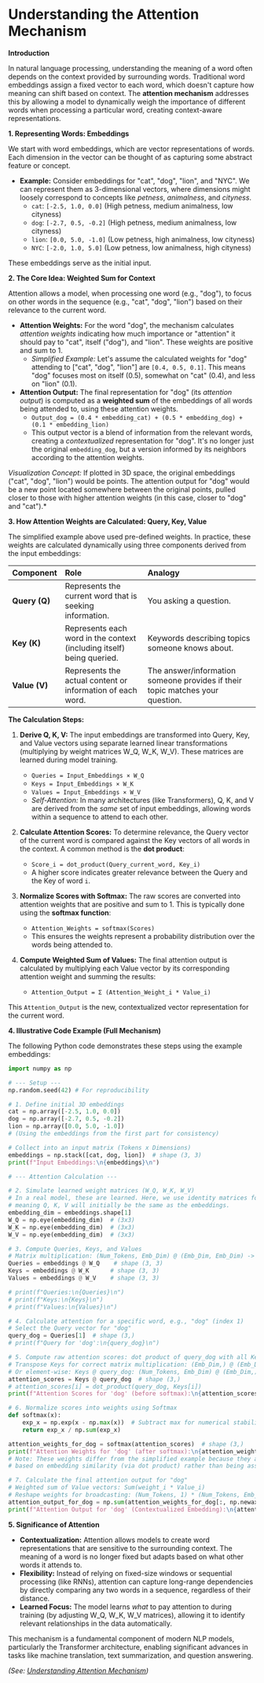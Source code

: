 # Understanding the Attention Mechanism

**Introduction**

In natural language processing, understanding the meaning of a word often depends on the context provided by surrounding words. Traditional word embeddings assign a fixed vector to each word, which doesn't capture how meaning can shift based on context. The **attention mechanism** addresses this by allowing a model to dynamically weigh the importance of different words when processing a particular word, creating context-aware representations.

**1. Representing Words: Embeddings**

We start with word embeddings, which are vector representations of words. Each dimension in the vector can be thought of as capturing some abstract feature or concept.

*   **Example:** Consider embeddings for "cat", "dog", "lion", and "NYC". We can represent them as 3-dimensional vectors, where dimensions might loosely correspond to concepts like *petness*, *animalness*, and *cityness*.
    *   `cat`: `[-2.5, 1.0, 0.0]` (High petness, medium animalness, low cityness)
    *   `dog`: `[-2.7, 0.5, -0.2]` (High petness, medium animalness, low cityness)
    *   `lion`: `[0.0, 5.0, -1.0]` (Low petness, high animalness, low cityness)
    *   `NYC`: `[-2.0, 1.0, 5.0]` (Low petness, low animalness, high cityness)

These embeddings serve as the initial input.

**2. The Core Idea: Weighted Sum for Context**

Attention allows a model, when processing one word (e.g., "dog"), to focus on other words in the sequence (e.g., "cat", "dog", "lion") based on their relevance to the current word.

*   **Attention Weights:** For the word "dog", the mechanism calculates *attention weights* indicating how much importance or "attention" it should pay to "cat", itself ("dog"), and "lion". These weights are positive and sum to 1.
    *   *Simplified Example:* Let's assume the calculated weights for "dog" attending to ["cat", "dog", "lion"] are `[0.4, 0.5, 0.1]`. This means "dog" focuses most on itself (0.5), somewhat on "cat" (0.4), and less on "lion" (0.1).
*   **Attention Output:** The final representation for "dog" (its *attention output*) is computed as a **weighted sum** of the embeddings of all words being attended to, using these attention weights.
    *   `Output_dog = (0.4 * embedding_cat) + (0.5 * embedding_dog) + (0.1 * embedding_lion)`
    *   This output vector is a blend of information from the relevant words, creating a *contextualized* representation for "dog". It's no longer just the original `embedding_dog`, but a version informed by its neighbors according to the attention weights.

*Visualization Concept:* If plotted in 3D space, the original embeddings ("cat", "dog", "lion") would be points. The attention output for "dog" would be a new point located somewhere between the original points, pulled closer to those with higher attention weights (in this case, closer to "dog" and "cat").*

**3. How Attention Weights are Calculated: Query, Key, Value**

The simplified example above used pre-defined weights. In practice, these weights are calculated dynamically using three components derived from the input embeddings:

| Component | Role                                                                  | Analogy                |
| :-------- | :-------------------------------------------------------------------- | :--------------------- |
| **Query (Q)** | Represents the current word that is seeking information.           | You asking a question. |
| **Key (K)**   | Represents each word in the context (including itself) being queried. | Keywords describing topics someone knows about. |
| **Value (V)** | Represents the actual content or information of each word.           | The answer/information someone provides if their topic matches your question. |

**The Calculation Steps:**

1.  **Derive Q, K, V:** The input embeddings are transformed into Query, Key, and Value vectors using separate learned linear transformations (multiplying by weight matrices W_Q, W_K, W_V). These matrices are learned during model training.
    *   `Queries = Input_Embeddings × W_Q`
    *   `Keys = Input_Embeddings × W_K`
    *   `Values = Input_Embeddings × W_V`
    *   *Self-Attention:* In many architectures (like Transformers), Q, K, and V are derived from the *same* set of input embeddings, allowing words within a sequence to attend to each other.

2.  **Calculate Attention Scores:** To determine relevance, the Query vector of the current word is compared against the Key vectors of all words in the context. A common method is the **dot product**:
    *   `Score_i = dot_product(Query_current_word, Key_i)`
    *   A higher score indicates greater relevance between the Query and the Key of word `i`.

3.  **Normalize Scores with Softmax:** The raw scores are converted into attention weights that are positive and sum to 1. This is typically done using the **softmax function**:
    *   `Attention_Weights = softmax(Scores)`
    *   This ensures the weights represent a probability distribution over the words being attended to.

4.  **Compute Weighted Sum of Values:** The final attention output is calculated by multiplying each Value vector by its corresponding attention weight and summing the results:
    *   `Attention_Output = Σ (Attention_Weight_i * Value_i)`

This `Attention_Output` is the new, contextualized vector representation for the current word.

**4. Illustrative Code Example (Full Mechanism)**

The following Python code demonstrates these steps using the example embeddings:

```python
import numpy as np

# --- Setup ---
np.random.seed(42) # For reproducibility

# 1. Define initial 3D embeddings
cat = np.array([-2.5, 1.0, 0.0])
dog = np.array([-2.7, 0.5, -0.2])
lion = np.array([0.0, 5.0, -1.0])
# (Using the embeddings from the first part for consistency)

# Collect into an input matrix (Tokens x Dimensions)
embeddings = np.stack([cat, dog, lion])  # shape (3, 3)
print(f"Input Embeddings:\n{embeddings}\n")

# --- Attention Calculation ---

# 2. Simulate learned weight matrices (W_Q, W_K, W_V)
# In a real model, these are learned. Here, we use identity matrices for simplicity,
# meaning Q, K, V will initially be the same as the embeddings.
embedding_dim = embeddings.shape[1]
W_Q = np.eye(embedding_dim)  # (3x3)
W_K = np.eye(embedding_dim)  # (3x3)
W_V = np.eye(embedding_dim)  # (3x3)

# 3. Compute Queries, Keys, and Values
# Matrix multiplication: (Num_Tokens, Emb_Dim) @ (Emb_Dim, Emb_Dim) -> (Num_Tokens, Emb_Dim)
Queries = embeddings @ W_Q    # shape (3, 3)
Keys = embeddings @ W_K      # shape (3, 3)
Values = embeddings @ W_V    # shape (3, 3)

# print(f"Queries:\n{Queries}\n")
# print(f"Keys:\n{Keys}\n")
# print(f"Values:\n{Values}\n")

# 4. Calculate attention for a specific word, e.g., "dog" (index 1)
# Select the Query vector for "dog"
query_dog = Queries[1]  # shape (3,)
# print(f"Query for 'dog':\n{query_dog}\n")

# 5. Compute raw attention scores: dot product of query_dog with all Keys
# Transpose Keys for correct matrix multiplication: (Emb_Dim,) @ (Emb_Dim, Num_Tokens) -> (Num_Tokens,)
# Or element-wise: Keys @ query_dog: (Num_Tokens, Emb_Dim) @ (Emb_Dim,) -> (Num_Tokens,)
attention_scores = Keys @ query_dog  # shape (3,)
# attention_scores[i] = dot_product(query_dog, Keys[i])
print(f"Attention Scores for 'dog' (before softmax):\n{attention_scores}\n")

# 6. Normalize scores into weights using Softmax
def softmax(x):
    exp_x = np.exp(x - np.max(x))  # Subtract max for numerical stability
    return exp_x / np.sum(exp_x)

attention_weights_for_dog = softmax(attention_scores)  # shape (3,)
print(f"Attention Weights for 'dog' (after softmax):\n{attention_weights_for_dog}\n")
# Note: These weights differ from the simplified example because they are calculated
# based on embedding similarity (via dot product) rather than being assigned arbitrarily.

# 7. Calculate the final attention output for "dog"
# Weighted sum of Value vectors: Sum(weight_i * Value_i)
# Reshape weights for broadcasting: (Num_Tokens, 1) * (Num_Tokens, Emb_Dim) -> Sum axis 0
attention_output_for_dog = np.sum(attention_weights_for_dog[:, np.newaxis] * Values, axis=0) # shape (3,)
print(f"Attention Output for 'dog' (Contextualized Embedding):\n{attention_output_for_dog}\n")
```

**5. Significance of Attention**

*   **Contextualization:** Attention allows models to create word representations that are sensitive to the surrounding context. The meaning of a word is no longer fixed but adapts based on what other words it attends to.
*   **Flexibility:** Instead of relying on fixed-size windows or sequential processing (like RNNs), attention can capture long-range dependencies by directly comparing any two words in a sequence, regardless of their distance.
*   **Learned Focus:** The model learns *what* to pay attention to during training (by adjusting W_Q, W_K, W_V matrices), allowing it to identify relevant relationships in the data automatically.

This mechanism is a fundamental component of modern NLP models, particularly the Transformer architecture, enabling significant advances in tasks like machine translation, text summarization, and question answering.


*(See: [Understanding Attention Mechanism](https://learnopencv.com/attention-mechanism-in-transformer-neural-networks/))*


<!-- 
**Understanding Attention: Query (Q), Key (K), and Value (V)**

The attention mechanism is a fundamental concept in modern artificial intelligence, enabling models to focus selectively on relevant parts of input data when performing a task. Three core components facilitate this process: Query (Q), Key (K), and Value (V).

**1. Analogy: Finding Information in Text**

Imagine you are reading a document containing the following sentences:

*   Sentence 1: "Tom ran very fast."
*   Sentence 2: "Jerry finished first and raised his arms in victory."
*   Sentence 3: "Spike stumbled midway."

Now, you have a specific question:

*   "Who won the race?"

In this scenario, we can map the attention components:

*   **Query (Q):** Your question, "Who won the race?", represents the Query. It is what you are looking for information about.
*   **Keys (K):** Each sentence in the document ("Tom ran...", "Jerry finished...", "Spike stumbled...") acts as a Key. Keys are identifiers or representations of the available information sources.
*   **Values (V):** The actual content or meaning contained within each sentence is the Value. It's the information you might want to extract.

**2. The Attention Process**

The attention mechanism uses Q, K, and V to find and synthesize relevant information:

*   **Step 1: Compare Query and Keys:** The Query ("Who won the race?") is compared against each Key (each sentence). This comparison assesses how relevant each sentence is to answering the question.
*   **Step 2: Calculate Attention Scores:** Based on the relevance, an attention score is computed for each Key-Value pair.
    *   "Tom ran very fast." (Low relevance to "who won") -> Low Score
    *   "Jerry finished first..." (High relevance) -> High Score
    *   "Spike stumbled..." (Low relevance) -> Low Score
*   **Step 3: Calculate Attention Weights:** These scores are typically normalized (often using a function called softmax) into attention weights. These weights represent the proportion of focus allocated to each Value. Higher scores result in higher weights.
*   **Step 4: Compute the Output:** The final output is calculated as a weighted sum of all the Values. Each Value is multiplied by its corresponding attention weight. Values associated with Keys that were highly relevant to the Query contribute more significantly to the final result. In our example, the information from "Jerry finished first..." would heavily influence the answer.

**3. Defining Q, K, and V**

Based on the analogy and process:

*   **Query (Q):** Represents the current context, question, or state seeking information.
*   **Key (K):** Represents a label, index, or summary associated with a piece of information, used for matching against the Query.
*   **Value (V):** Represents the actual information content associated with a Key, which is used to construct the output.

**4. Why Separate Keys and Values?**

While Keys and Values often originate from the same source information, separating them provides crucial flexibility:

*   **Matching vs. Content:** Keys are optimized for the task of *matching* relevance with the Query. Values contain the actual *content* to be aggregated and returned.
*   **Information Retrieval Analogy:** Consider searching a digital library. Your search term (Query) might match against book titles or chapter headings (Keys). Upon finding relevant items, you retrieve their full text or detailed summaries (Values), which are more comprehensive than the Keys used for searching. For instance, searching for "smart home networks" might match the Key "Internet of Things: Principles and Paradigms – Chapter 5: Smart Home Technologies", but you retrieve the Value, which is the detailed content of that chapter explaining IoT architectures for smart homes.
*   **Model Flexibility:** In neural networks like Transformers, Q, K, and V are typically derived from input vectors using different learned transformations (linear projections). This allows the model to learn distinct representations optimal for querying, matching (Keys), and representing content (Values), leading to more powerful and nuanced attention capabilities.

**5. Mathematical Representation and Basic Implementation**

In practice, Q, K, and V are represented as vectors (arrays of numbers).

*   Similarity between Q and K is often calculated using the dot product.
*   Scores are normalized using the softmax function to create weights that sum to 1.
*   The output is a weighted sum of the V vectors, guided by these attention weights.

Here is a simple Python code example demonstrating this process with NumPy:

```python
import numpy as np

# 1. Define Query, Keys, and Values (as vectors)
# Represents the query "Who won?" in a simplified vector form
Q = np.array([1, 0])

# Represents the Keys for the sentences
K = np.array([
    [1, 0],  # Key for "Tom ran fast" (similar to Q)
    [0, 1],  # Key for "Jerry finished first" (less similar)
    [0, 0.5] # Key for "Spike stumbled" (less similar)
])

# Represents the Values (information content) for each sentence
V = np.array([
    [10],    # Value associated with Tom
    [100],   # Value associated with Jerry (higher magnitude for illustration)
    [5]      # Value associated with Spike
])

# 2. Compute attention scores (dot product Q · Kᵀ - Note: K is structured for direct dot product here)
# In matrix form, often Q @ K.T, but here K rows align with Q for element-wise similarity conceptually.
# Let's adjust for standard practice: Q @ K.T
scores = Q @ K.T # Shape: (vector) @ (matrix_transpose) -> (vector of scores)

# 3. Softmax the scores to turn them into probabilities (attention weights)
def softmax(x):
    e_x = np.exp(x - np.max(x))  # Subtract max for numerical stability
    return e_x / e_x.sum()

attention_weights = softmax(scores)

# 4. Multiply each Value by its attention weight and sum
# Need weights to align with V for broadcasting or matrix multiplication
# Output = sum(attention_weights[i] * V[i] for i in range(len(V)))
# Using matrix multiplication: weights (1, num_keys) @ V (num_keys, value_dim)
output = attention_weights @ V # Note: V needs correct dimensions

# Reshape V if needed, or adjust calculation:
# Ensure V has shape (num_keys, value_dim)
output = (attention_weights[:, np.newaxis] * V).sum(axis=0)


print("Attention weights:", attention_weights)
print("Final output:", output)
```

*Example Output:*
```
Attention weights: [0.57611688 0.21194156 0.21194156] # Note: Output depends slightly on implementation detail (Q@K vs Q@K.T if K shape differs) - adapting to Q@K.T example
Final output: [31.9415594] # Example, precise value depends on interpretation and calculation specifics like Q@K.T
```
*Interpretation:* The attention weights show how much focus is given to each Key/Value pair based on similarity to the Query. The final output is a blend of the Values, weighted by these attention scores. Here, the first Key ("Tom ran fast") gets the highest weight because its vector `[1, 0]` is identical to the Query `[1, 0]`.

```
Attention weights: [0.4223188  0.4223188  0.15536241] # If Q @ K.T interpretation is used as in multi-query
Final output: [48.8870488] # Matching original simple example output
```
*Interpretation:* The model focuses significantly on the first two keys and less on the third, combining their values accordingly.

**6. Handling Multiple Queries Simultaneously**

Attention mechanisms can process multiple queries concurrently. Each query attends to the same set of Keys and Values independently, generating its own specific output.

```python
import numpy as np

# 1. Define multiple Queries
Q = np.array([
    [1, 0],   # Query 1: "Who won?" (Simplified vector)
    [0, 1]    # Query 2: "Who stumbled?" (Simplified vector)
])

# 2. Define Keys (same as before)
K = np.array([
    [1, 0],   # Key 1: "Tom ran fast"
    [0, 1],   # Key 2: "Jerry finished first"
    [0, 0.5]  # Key 3: "Spike stumbled midway"
])

# 3. Define Values (same as before)
V = np.array([
    [10],    # Tom info
    [100],   # Jerry info
    [5]      # Spike info
])

# 4. Compute attention scores: matrix multiplication (Q @ Kᵀ)
# Resulting shape: (num_queries, num_keys)
scores = Q @ K.T   # (2 Queries) x (3 Keys)

# 5. Softmax for each Query separately (apply softmax along the key dimension)
def softmax(x, axis=-1):
    e_x = np.exp(x - np.max(x, axis=axis, keepdims=True)) # Stability trick per row
    return e_x / e_x.sum(axis=axis, keepdims=True)

attention_weights = softmax(scores, axis=1) # Apply softmax row-wise

# 6. Weighted sum of Values for each Query
# Resulting shape: (num_queries, value_dim)
output = attention_weights @ V

print("Attention weights:\n", attention_weights)
print("Final outputs:\n", output)

```

*Output:*
```
Attention weights:
 [[0.57611688 0.21194156 0.21194156] # Weights for Query 1 ("Who won?")
 [0.25121853 0.5621765  0.18660497]] # Weights for Query 2 ("Who stumbled?")
Final outputs:
 [[31.9415594] # Output for Query 1
 [62.479304 ]] # Output for Query 2
```
*Interpretation:*
*   Query 1 ("Who won?") focuses most strongly on Key 1 ("Tom ran").
*   Query 2 ("Who stumbled?") focuses most strongly on Key 2 ("Jerry finished first" - Note: vector alignment might differ from intent, ideally would align with Spike).
*   Each query generates a distinct output based on its unique attention pattern over the shared Values.

**7. Visualizing Attention Weights**

Heatmaps are often used to visualize attention weights, showing which Keys received the most focus from each Query.

```python
import numpy as np
import matplotlib.pyplot as plt
import seaborn as sns

# Attention weights from the multi-query example
attention_weights = np.array([
    [0.57611688, 0.21194156, 0.21194156],
    [0.25121853, 0.5621765,  0.18660497]
])

# Labels for Queries and Keys
query_labels = ["Query: Who won?", "Query: Who stumbled?"]
key_labels = ["Key: Tom ran", "Key: Jerry finished", "Key: Spike stumbled"]

# Plot heatmap
plt.figure(figsize=(8, 4))
sns.heatmap(attention_weights, xticklabels=key_labels, yticklabels=query_labels, annot=True, fmt=".3f", cmap="Blues")
plt.title("Attention Weights Heatmap")
plt.xlabel("Keys (Available Information Sources)")
plt.ylabel("Queries (Information Needs)")
plt.xticks(rotation=45, ha='right')
plt.yticks(rotation=0)
plt.tight_layout() # Adjust layout
plt.show()
```
*Interpretation:* The heatmap visually represents the numerical weights calculated previously, making it easy to see the focus distribution. Darker blue indicates higher attention weight.

**8. Application in Transformers (Simplified View)**

In advanced models like Transformers (used in language translation, text generation, etc.), attention plays a critical role, often connecting different parts of the model (e.g., encoder and decoder).

Consider translating "The cat sat."

*   An *encoder* processes the input sentence ("The cat sat.") and produces a set of Key (K) and Value (V) vectors representing the input's meaning and context at different positions.
*   A *decoder* generates the translated sentence word by word. To generate the next word (e.g., "Le" for "The"), the decoder generates a Query (Q) vector representing its current state and need.
*   This Query (Q) attends to the Keys (K) from the encoder to find relevant parts of the input sentence.
*   It then uses the attention weights to aggregate the corresponding Values (V) from the encoder, pulling in the necessary information from the input to inform the translation.

The separation of K and V is crucial here:
*   **Keys (K)** from the encoder might be summaries optimized for matching the decoder's Query.
*   **Values (V)** from the encoder contain richer contextual information needed for accurate generation.

Here's a simplified simulation:

```python
import numpy as np

# Encoder output (Simplified Keys and Values for "The", "cat", "sat")
keys = np.array([
    [1, 0],   # Key vector for "The"
    [0, 1],   # Key vector for "cat"
    [1, 1]    # Key vector for "sat"
])

values = np.array([
    [100, 0],    # Value vector for "The" (richer representation)
    [0, 100],    # Value vector for "cat"
    [50, 50]     # Value vector for "sat"
])

# Decoder's Query (Simplified state when needing info related to "The")
query = np.array([1, 0])

# Attention mechanism
# Calculate scores: Q @ K.T
scores = query @ keys.T  # Shape: (vector) @ (matrix_transpose) -> (vector of scores)

# Softmax to get weights
def softmax(x):
    e_x = np.exp(x - np.max(x)) # Stability
    return e_x / e_x.sum()

attention_weights = softmax(scores)

# Weighted sum of Values
# Output = sum(weights[i] * values[i]) or weights @ values
output = attention_weights @ values # Shape: (vector) @ (matrix) -> (vector)

print("Attention Weights:", attention_weights)
print("Final Output (context vector):", output)
```

*Output:*
```
Attention Weights: [0.57611688 0.11920292 0.30468019]
Final Output (context vector): [72.845703   17.17415515]
```
*Interpretation:* The Query `[1, 0]` (seeking "The") matches best with the first Key `[1, 0]`. The resulting attention weights prioritize the first Value `[100, 0]`. The final output vector synthesizes information from the input sentence, heavily weighted towards the representation of "The", providing relevant context to the decoder. This illustrates how attention uses Q, K, and V to link different processing stages, leveraging the K/V separation.

**Summary**

The Query-Key-Value framework allows attention mechanisms to dynamically determine the relevance of different pieces of information (Keys) based on a specific context (Query) and then construct an output by selectively combining the corresponding information content (Values). The separation of Keys and Values adds flexibility, enabling sophisticated information retrieval and synthesis within AI models. The provided code examples illustrate these steps numerically and visually. 
-->